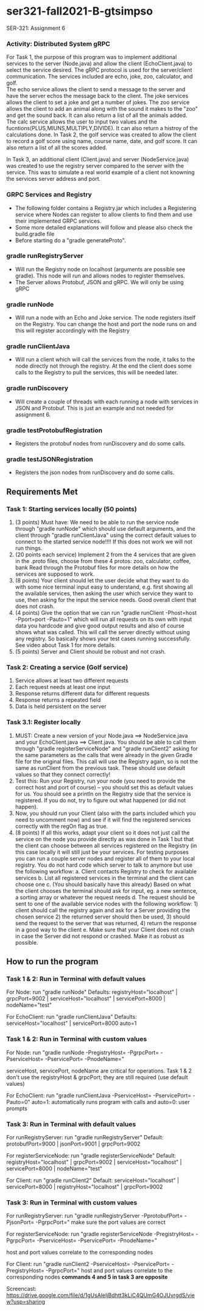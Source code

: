 # ser321-fall2021-B-gtsimpso
SER-321:  Assignment 6

### Activity: Distributed System gRPC
For Task 1, the purpose of this program was to implement additional services to the server (Node.java) and allow the client (EchoClient.java) to select the service desired.  The gRPC protocol is used for the server/client communication.  The services included are echo, joke, zoo, calculator, and golf.  
The echo service allows the client to send a message to the server and have the server echos the message back to the client. 
The joke services allows the client to set a joke and get a number of jokes. 
The zoo service allows the client to add an animal along with the sound it makes to the "zoo" and get the sound back. It can also return a list of all the animals added. 
The calc service allows the user to input two values and the fucntions(PLUS,MIUNS,MULTIPLY,DIVIDE). It can also return a histroy of the calculations done. 
In Task 2, the golf service was created to allow the client to record a golf score using name, course name, date, and golf score. It can also return a list of all the scores added.

In Task 3, an additional client (Client.java) and server (NodeService.java) was created to use the registry server compared to the server with the service.  This was to simulate a real world example of a client not knowning the services server address and port. 

### GRPC Services and Registry
- The following folder contains a Registry.jar which includes a Registering service where Nodes can register to allow clients to find them and use their implemented GRPC services.
- Some more detailed explanations will follow and please also check the build.gradle file
- Before starting do a "gradle generateProto".

### gradle runRegistryServer
- Will run the Registry node on localhost (arguments are possible see gradle). This node will run and allows nodes to register themselves.
- The Server allows Protobuf, JSON and gRPC. We will only be using gRPC

### gradle runNode
- Will run a node with an Echo and Joke service. The node registers itself on the Registry. You can change the host and port the node runs on and this will register accordingly with the Registry

### gradle runClientJava
- Will run a client which will call the services from the node, it talks to the node directly not through the registry. At the end the client does some calls to the Registry to pull the services, this will be needed later.

### gradle runDiscovery
- Will create a couple of threads with each running a node with services in JSON and Protobuf. This is just an example and not needed for assignment 6.

### gradle testProtobufRegistration
- Registers the protobuf nodes from runDiscovery and do some calls.

### gradle testJSONRegistration
- Registers the json nodes from runDiscovery and do some calls.

## Requirements Met
### Task 1: Starting services locally (50 points)
1. (3 points) Must have: We need to be able to run the service node through "gradle
runNode" which should use default arguments, and the client through "gradle runClientJava" using the correct default values to connect to the started service node!!!! If this does not work we will not run things.
2. (20 points each service) Implement 2 from the 4 services that are given in the .proto files, choose from these 4 protos: zoo, calculator, coffee, bank Read through the Protobuf files for more details on how the services are supposed to work.
3. (8 points) Your client should let the user decide what they want to do with some
nice terminal input easy to understand, e.g. first showing all the available services,
then asking the user which service they want to use, then asking for the input the
service needs. Good overall client that does not crash.
4. (4 points) Give the option that we can run "gradle runClient -Phost=host -Pport=port -Pauto=1" which will run all requests on its own with input data you hardcode and give good output results and also of course shows what was called. This will call the server directly without using any registry. So basically shows your test cases running successfully. See video about Task 1 for more details.
5. (5 points) Server and Client should be robust and not crash.
### Task 2: Creating a service (Golf service)
1. Service allows at least two different requests
2. Each request needs at least one input
3. Response returns different data for different requests
4. Response returns a repeated field
5. Data is held persistent on the server
### Task 3.1: Register locally
1. MUST: Create a new version of your Node.java ==> NodeService.java and your
EchoClient.java ==> Client.java. You should be able to call them through "gradle
registerServiceNode" and "gradle runClient2" asking for the same parameters as the
calls that were already in the given Gradle file for the original files. This call will use the Registry again, so is not the same as runClient from the previous task. These should use default values so that they connect correctly!
2. Test this: Run your Registry, run your node (you need to provide the correct host
and port of course) – you should set this as default values for us. You should see a
println on the Registry side that the service is registered. If you do not, try to figure out what happened (or did not happen).
3. Now, you should run your Client (also with the parts included which you need to
uncomment now) and see if it will find the registered services correctly with the
regOn flag as true.
4. (8 points) If all this works, adapt your client so it does not just call the service on the node you provide directly as was done in Task 1 but that the client can choose between all services registered on the Registry (in this case locally it will still just be your services. For testing purposes you can run a couple server nodes and register all of them to your local registry. You do not hard code which server to talk to anymore but use the following workflow:
a. Client contacts Registry to check for available services
b. List all registered services in the terminal and the client can choose one 
c. (You should basically have this already) Based on what the client chooses the
terminal should ask for input, eg. a new sentence, a sorting array or whatever
the request needs
d. The request should be sent to one of the available service nodes with the following workflow: 1) client should call the registry again and ask for a Server
providing the chosen service 2) the returned server should then be used, 3)
should send the request to the server that was returned, 4) return the response
in a good way to the client
e. Make sure that your Client does not crash in case the Server did not respond
or crashed. Make it as robust as possible.


## How to run the program
### Task 1 & 2: Run in Terminal with default values

For Node: run "gradle runNode" 
Defaults: registryHost="localhost" | grpcPort=9002 | serviceHost="localhost" | servicePort=8000 | nodeName="test"
  
For EchoClient: run "gradle runClientJava"
Defaults: serviceHost="localhost" | servicePort=8000 auto=1

### Task 1 & 2: Run in Terminal with custom values

For Node: run "gradle runNode -PregistryHost=<String> -PgrpcPort=<int> -PserviceHost=<string> -PservicePort=<int> -PnodeName=<string>" 

serviceHost, servicePort, nodeName are critical for operations. Task 1 & 2 don't use the registryHost & grpcPort; they are still required (use default values)
 
For EchoClient: run "gradle runClientJava -PserviceHost=<string> -PservicePort=<int> -Pauto=0"
auto=1: automatically runs program with calls and auto=0: user prompts


### Task 3: Run in Terminal with default values

For runRegistryServer: run "gradle runRegistryServer" 
Default: protobufPort=9000 | jsonPort=9001 | grpcPort=9002

For registerServiceNode: run "gradle registerServiceNode" 
Default: registryHost="localhost" | grpcPort=9002 | serviceHost="localhost" | servicePort=8000 | nodeName="test"

For Client: run "gradle runClient2"
Default: serviceHost="localhost" | servicePort=8000 | registryHost="localhost" | grpcPort=9002


### Task 3: Run in Terminal with custom values

For runRegistryServer: run "gradle runRegistryServer -PprotobufPort=<int> -PjsonPort=<int> -PgrpcPort=<int>" 
make sure the port values are correct 

For registerServiceNode: run "gradle registerServiceNode -PregistryHost=<string> -PgrpcPort=<int> -PserviceHost=<string> -PservicePort=<int> -PnodeName=<string>" 

host and port values correlate to the corresponding nodes

For Client: run "gradle runClient2 -PserviceHost=<string> -PservicePort=<int> -PregistryHost=<string> -PgrpcPort=<int>" 
host and port values correlate to the corresponding nodes 
**commands 4 and 5 in task 3 are opposite**

Screencast: https://drive.google.com/file/d/1gUsAleIjBdhtt3kLiC4QUmG4OJUvrgdS/view?usp=sharing 



